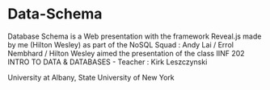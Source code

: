 # Data-Schema
Database Schema is a Web presentation with the framework Reveal.js  made by me (Hilton Wesley) as part of the NoSQL Squad : Andy Lai / Errol Nembhard / Hilton Wesley aimed the presentation of the class IINF 202 INTRO TO DATA & DATABASES - Teacher : Kirk Leszczynski

University at Albany, State University of New York

